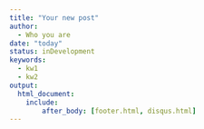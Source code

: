 ```yaml
---
title: "Your new post"
author:
  - Who you are
date: "today"
status: inDevelopment
keywords:
  - kw1
  - kw2
output:
  html_document:
    include:
        after_body: [footer.html, disqus.html]
---
```

